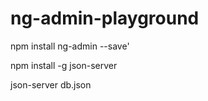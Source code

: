 # ng-admin-playground

npm install ng-admin --save'

npm install -g json-server

json-server db.json
